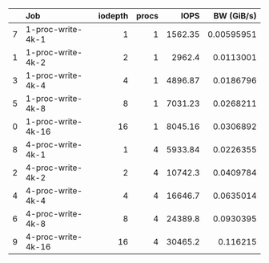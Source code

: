 |    | Job                |   iodepth |   procs |     IOPS |   BW (GiB/s) |
|---:|:-------------------|----------:|--------:|---------:|-------------:|
|  7 | 1-proc-write-4k-1  |         1 |       1 |  1562.35 |   0.00595951 |
|  1 | 1-proc-write-4k-2  |         2 |       1 |  2962.4  |   0.0113001  |
|  3 | 1-proc-write-4k-4  |         4 |       1 |  4896.87 |   0.0186796  |
|  5 | 1-proc-write-4k-8  |         8 |       1 |  7031.23 |   0.0268211  |
|  0 | 1-proc-write-4k-16 |        16 |       1 |  8045.16 |   0.0306892  |
|  8 | 4-proc-write-4k-1  |         1 |       4 |  5933.84 |   0.0226355  |
|  2 | 4-proc-write-4k-2  |         2 |       4 | 10742.3  |   0.0409784  |
|  4 | 4-proc-write-4k-4  |         4 |       4 | 16646.7  |   0.0635014  |
|  6 | 4-proc-write-4k-8  |         8 |       4 | 24389.8  |   0.0930395  |
|  9 | 4-proc-write-4k-16 |        16 |       4 | 30465.2  |   0.116215   |